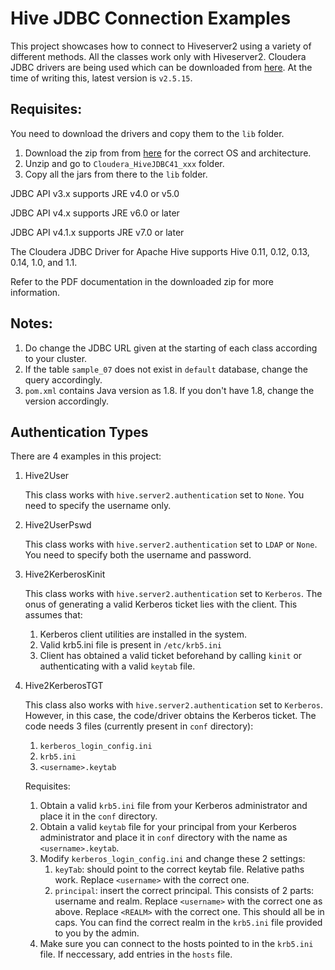 # Hive JDBC Connection Examples

This project showcases how to connect to Hiveserver2 using a variety of different methods.
All the classes work only with Hiveserver2.
Cloudera JDBC drivers are being used which can be downloaded from [here](http://www.cloudera.com/content/www/en-us/downloads/connectors/hive/jdbc/2-5-15.html).
At the time of writing this, latest version is `v2.5.15`.

## Requisites:
You need to download the drivers and copy them to the `lib` folder.

1. Download the zip from from [here](http://www.cloudera.com/content/www/en-us/downloads/connectors/hive/jdbc/2-5-15.html) for the correct OS and architecture.
2. Unzip and go to `Cloudera_HiveJDBC41_xxx` folder.
3. Copy all the jars from there to the `lib` folder.

JDBC API v3.x supports JRE v4.0 or v5.0

JDBC API v4.x supports JRE v6.0 or later

JDBC API v4.1.x supports JRE v7.0 or later

The Cloudera JDBC Driver for Apache Hive supports Hive 0.11, 0.12, 0.13, 0.14, 1.0, and 1.1.

Refer to the PDF documentation in the downloaded zip for more information.


## Notes:
1. Do change the JDBC URL given at the starting of each class according to your cluster.
2. If the table `sample_07` does not exist in `default` database, change the query accordingly.
3. `pom.xml` contains Java version as 1.8. If you don't have 1.8, change the version accordingly.


## Authentication Types

There are 4 examples in this project:

1. Hive2User

	This class works with `hive.server2.authentication` set to `None`.
	You need to specify the username only.

2. Hive2UserPswd

	This class works  with `hive.server2.authentication` set to `LDAP` or `None`.
	You need to specify both the username and password.

3. Hive2KerberosKinit

	This class works  with `hive.server2.authentication` set to `Kerberos`.
	The onus of generating a valid Kerberos ticket lies with the client.
	This assumes that:
	1. Kerberos client utilities are installed in the system.
	2. Valid krb5.ini file is present in `/etc/krb5.ini`
	3. Client has obtained a valid ticket beforehand by calling `kinit` or authenticating with a valid `keytab` file.

4. Hive2KerberosTGT

	This class also works  with `hive.server2.authentication` set to `Kerberos`.
	However, in this case, the code/driver obtains the Kerberos ticket.
	The code needs 3 files (currently present in `conf` directory):
	1. `kerberos_login_config.ini`
	2. `krb5.ini`
	3. `<username>.keytab`

	Requisites:

	1. Obtain a valid `krb5.ini` file from your Kerberos administrator and place it in the `conf` directory.
	2. Obtain a valid `keytab` file for your principal from your Kerberos administrator and place it in `conf` directory with the name as `<username>.keytab`.  
	3. Modify `kerberos_login_config.ini` and change these 2 settings:
		1. `keyTab`: should point to the correct keytab file. Relative paths work. Replace `<username>` with the correct one.
		2. `principal`: insert the correct principal. This consists of 2 parts: username and realm.
		Replace `<username>` with the correct one as above.
		Replace `<REALM>` with the correct one. This should all be in caps. You can find the correct realm in the `krb5.ini` file provided to you by the admin.
	4. Make sure you can connect to the hosts pointed to in the `krb5.ini` file. If neccessary, add entries in the `hosts` file. 
